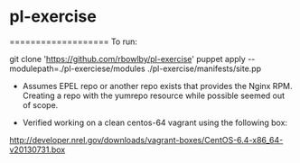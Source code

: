pl-exercise
===========

===================
To run:


git clone 'https://github.com/rbowlby/pl-exercise'
puppet apply --modulepath=./pl-exerciese/modules ./pl-exercise/manifests/site.pp

* Assumes EPEL repo or another repo exists that provides the Nginx RPM. Creating a repo with the yumrepo resource while possible seemed out of scope.

* Verified working on a clean centos-64 vagrant using the following box:

http://developer.nrel.gov/downloads/vagrant-boxes/CentOS-6.4-x86_64-v20130731.box